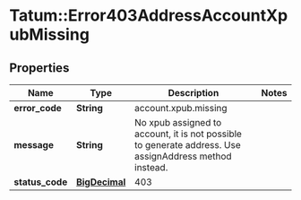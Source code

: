 # Tatum::Error403AddressAccountXpubMissing

## Properties
Name | Type | Description | Notes
------------ | ------------- | ------------- | -------------
**error_code** | **String** | account.xpub.missing | 
**message** | **String** | No xpub assigned to account, it is not possible to generate address. Use assignAddress method instead. | 
**status_code** | [**BigDecimal**](BigDecimal.md) | 403 | 

